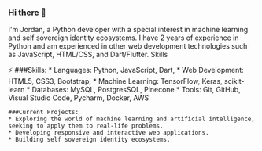 ### Hi there 👋

I'm Jordan, a Python developer with a special interest in machine learning and self sovereign identity ecosystems. I have 2 years of experience in Python and am experienced in other web development technologies such as JavaScript, HTML/CSS, and Dart/Flutter.
Skills

<!--
**jojobee333/jojobee333** is a ✨ _special_ ✨ repository because its `README.md` (this file) appears on your GitHub profile.

Here are some ideas to get you started:

- 🔭 I’m currently working on ...
- 🌱 I’m currently learning ...
- 👯 I’m looking to collaborate on ...
- 🤔 I’m looking for help with ...
- 💬 Ask me about ...
- 📫 How to reach me: ...
- 😄 Pronouns: ...

-->


  ⚡ ###Skills:
    * Languages: Python, JavaScript, Dart,
    * Web Development: HTML5, CSS3, Bootstrap,
    * Machine Learning: TensorFlow, Keras, scikit-learn
    * Databases: MySQL, PostgresSQL, Pinecone
    * Tools: Git, GitHub, Visual Studio Code, Pycharm, Docker, AWS
    
    ###Current Projects:
    * Exploring the world of machine learning and artificial intelligence, seeking to apply them to real-life problems.
    * Developing responsive and interactive web applications.
    * Building self sovereign identity ecosystems.
    
